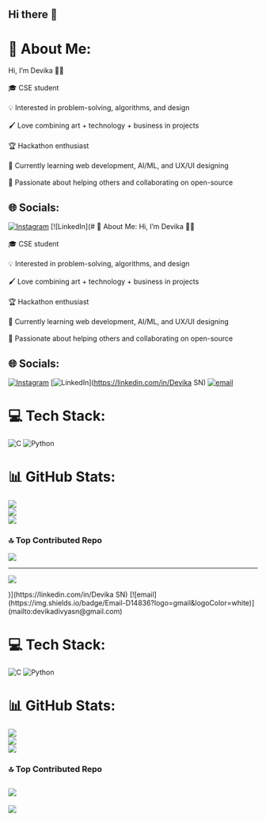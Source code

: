 ## Hi there 👋
# 💫 About Me:
Hi, I’m Devika 👩‍💻<br><br>🎓 CSE student <br><br>💡 Interested in problem-solving, algorithms, and design<br><br>🖌 Love combining art + technology + business in projects<br><br>🏆 Hackathon enthusiast <br><br>🌱 Currently learning web development, AI/ML, and UX/UI designing<br><br>🤝 Passionate about helping others and collaborating on open-source<br>
## 🌐 Socials:
[![Instagram](https://img.shields.io/badge/Instagram-%23E4405F.svg?logo=Instagram&logoColor=white)](https://instagram.com/divya_nagraj46) [![LinkedIn](# 💫 About Me:
Hi, I’m Devika 👩‍💻<br><br>🎓 CSE student <br><br>💡 Interested in problem-solving, algorithms, and design<br><br>🖌 Love combining art + technology + business in projects<br><br>🏆 Hackathon enthusiast <br><br>🌱 Currently learning web development, AI/ML, and UX/UI designing<br><br>🤝 Passionate about helping others and collaborating on open-source<br>


## 🌐 Socials:
[![Instagram](https://img.shields.io/badge/Instagram-%23E4405F.svg?logo=Instagram&logoColor=white)](https://instagram.com/divya_nagraj46) [![LinkedIn](https://www.linkedin.com/in/devika-sn-50784a338?utm_source=share&utm_campaign=share_via&utm_content=profile&utm_medium=android_app)](https://linkedin.com/in/Devika SN) [![email](https://img.shields.io/badge/Email-D14836?logo=gmail&logoColor=white)](mailto:devikadivyasn@gmail.com) 

# 💻 Tech Stack:
![C](https://img.shields.io/badge/c-%2300599C.svg?style=flat&logo=c&logoColor=white) ![Python](https://img.shields.io/badge/python-3670A0?style=flat&logo=python&logoColor=ffdd54)
# 📊 GitHub Stats:
![](https://github-readme-stats.vercel.app/api?username=devikadivya46&theme=vue-dark&hide_border=false&include_all_commits=true&count_private=true)<br/>
![](https://nirzak-streak-stats.vercel.app/?user=devikadivya46&theme=vue-dark&hide_border=false)<br/>
![](https://github-readme-stats.vercel.app/api/top-langs/?username=devikadivya46&theme=vue-dark&hide_border=false&include_all_commits=true&count_private=true&layout=compact)

### 🔝 Top Contributed Repo
![](https://github-contributor-stats.vercel.app/api?username=devikadivya46&limit=5&theme=dark&combine_all_yearly_contributions=true)

---
[![](https://visitcount.itsvg.in/api?id=devikadivya46&icon=0&color=0)](https://visitcount.itsvg.in)

<!-- Proudly created with GPRM ( https://gprm.itsvg.in ) -->)](https://linkedin.com/in/Devika SN) [![email](https://img.shields.io/badge/Email-D14836?logo=gmail&logoColor=white)](mailto:devikadivyasn@gmail.com) 
# 💻 Tech Stack:
![C](https://img.shields.io/badge/c-%2300599C.svg?style=flat&logo=c&logoColor=white) ![Python](https://img.shields.io/badge/python-3670A0?style=flat&logo=python&logoColor=ffdd54)
# 📊 GitHub Stats:
![](https://github-readme-stats.vercel.app/api?username=devikadivya46&theme=vue-dark&hide_border=false&include_all_commits=true&count_private=true)<br/>
![](https://nirzak-streak-stats.vercel.app/?user=devikadivya46&theme=vue-dark&hide_border=false)<br/>
![](https://github-readme-stats.vercel.app/api/top-langs/?username=devikadivya46&theme=vue-dark&hide_border=false&include_all_commits=true&count_private=true&layout=compact)
### 🔝 Top Contributed Repo
![](https://github-contributor-stats.vercel.app/api?username=devikadivya46&limit=5&theme=dark&combine_all_yearly_contributions=true)
---
[![](https://visitcount.itsvg.in/api?id=devikadivya46&icon=0&color=0)](https://visitcount.itsvg.in)

